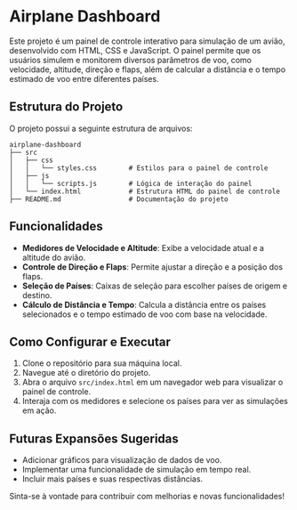 # Airplane Dashboard

Este projeto é um painel de controle interativo para simulação de um avião, desenvolvido com HTML, CSS e JavaScript. O painel permite que os usuários simulem e monitorem diversos parâmetros de voo, como velocidade, altitude, direção e flaps, além de calcular a distância e o tempo estimado de voo entre diferentes países.

## Estrutura do Projeto

O projeto possui a seguinte estrutura de arquivos:

```
airplane-dashboard
├── src
│   ├── css
│   │   └── styles.css        # Estilos para o painel de controle
│   ├── js
│   │   └── scripts.js        # Lógica de interação do painel
│   └── index.html            # Estrutura HTML do painel de controle
├── README.md                 # Documentação do projeto
```

## Funcionalidades

- **Medidores de Velocidade e Altitude**: Exibe a velocidade atual e a altitude do avião.
- **Controle de Direção e Flaps**: Permite ajustar a direção e a posição dos flaps.
- **Seleção de Países**: Caixas de seleção para escolher países de origem e destino.
- **Cálculo de Distância e Tempo**: Calcula a distância entre os países selecionados e o tempo estimado de voo com base na velocidade.

## Como Configurar e Executar

1. Clone o repositório para sua máquina local.
2. Navegue até o diretório do projeto.
3. Abra o arquivo `src/index.html` em um navegador web para visualizar o painel de controle.
4. Interaja com os medidores e selecione os países para ver as simulações em ação.

## Futuras Expansões Sugeridas

- Adicionar gráficos para visualização de dados de voo.
- Implementar uma funcionalidade de simulação em tempo real.
- Incluir mais países e suas respectivas distâncias.

Sinta-se à vontade para contribuir com melhorias e novas funcionalidades!
